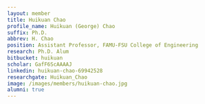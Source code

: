 ```yaml
---
layout: member
title: Huikuan Chao
profile_name: Huikuan (George) Chao
suffix: Ph.D.
abbrev: H. Chao
position: Assistant Professor, FAMU-FSU College of Engineering 
research: Ph.D. Alum
bitbucket: huikuan
scholar: GafF6ScAAAAJ
linkedin: huikuan-chao-69942528
researchgate: Huikuan_Chao
image: /images/members/huikuan-chao.jpg
alumni: true
---
```


